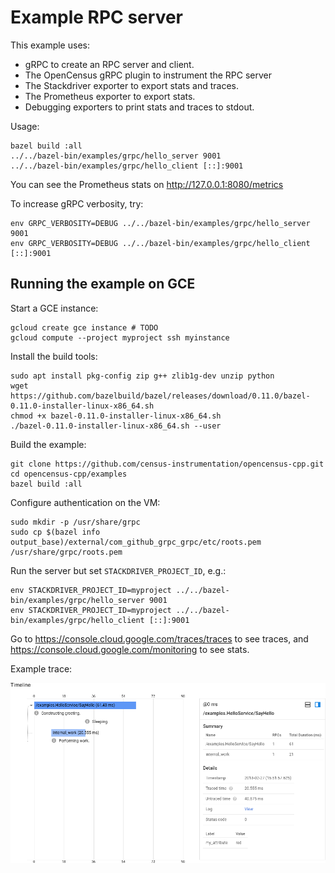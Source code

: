 # Example RPC server

This example uses:

* gRPC to create an RPC server and client.
* The OpenCensus gRPC plugin to instrument the RPC server
* The Stackdriver exporter to export stats and traces.
* The Prometheus exporter to export stats.
* Debugging exporters to print stats and traces to stdout.

Usage:

```shell
bazel build :all
../../bazel-bin/examples/grpc/hello_server 9001
../../bazel-bin/examples/grpc/hello_client [::]:9001
```

You can see the Prometheus stats on http://127.0.0.1:8080/metrics

To increase gRPC verbosity, try:

```shell
env GRPC_VERBOSITY=DEBUG ../../bazel-bin/examples/grpc/hello_server 9001
env GRPC_VERBOSITY=DEBUG ../../bazel-bin/examples/grpc/hello_client [::]:9001
```

## Running the example on GCE

Start a GCE instance:

```shell
gcloud create gce instance # TODO
gcloud compute --project myproject ssh myinstance
```

Install the build tools:

```shell
sudo apt install pkg-config zip g++ zlib1g-dev unzip python
wget https://github.com/bazelbuild/bazel/releases/download/0.11.0/bazel-0.11.0-installer-linux-x86_64.sh
chmod +x bazel-0.11.0-installer-linux-x86_64.sh
./bazel-0.11.0-installer-linux-x86_64.sh --user
```

Build the example:

```shell
git clone https://github.com/census-instrumentation/opencensus-cpp.git
cd opencensus-cpp/examples
bazel build :all
```

Configure authentication on the VM:

```shell
sudo mkdir -p /usr/share/grpc
sudo cp $(bazel info output_base)/external/com_github_grpc_grpc/etc/roots.pem /usr/share/grpc/roots.pem
```

Run the server but set `STACKDRIVER_PROJECT_ID`, e.g.:

```shell
env STACKDRIVER_PROJECT_ID=myproject ../../bazel-bin/examples/grpc/hello_server 9001
env STACKDRIVER_PROJECT_ID=myproject ../../bazel-bin/examples/grpc/hello_client [::]:9001
```

Go to https://console.cloud.google.com/traces/traces to see traces, and
https://console.cloud.google.com/monitoring to see stats.

Example trace:

![Example trace](img/sayhello.png)
